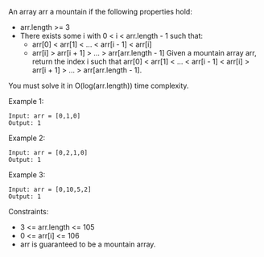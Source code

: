 An array arr a mountain if the following properties hold:

- arr.length >= 3
- There exists some i with 0 < i < arr.length - 1 such that:
  - arr[0] < arr[1] < ... < arr[i - 1] < arr[i]
  - arr[i] > arr[i + 1] > ... > arr[arr.length - 1]
    Given a mountain array arr, return the index i such that arr[0] < arr[1] < ... < arr[i - 1] < arr[i] > arr[i + 1] > ... > arr[arr.length - 1].

You must solve it in O(log(arr.length)) time complexity.

Example 1:

```
Input: arr = [0,1,0]
Output: 1
```

Example 2:

```
Input: arr = [0,2,1,0]
Output: 1
```

Example 3:

```
Input: arr = [0,10,5,2]
Output: 1
```

Constraints:

- 3 <= arr.length <= 105
- 0 <= arr[i] <= 106
- arr is guaranteed to be a mountain array.

